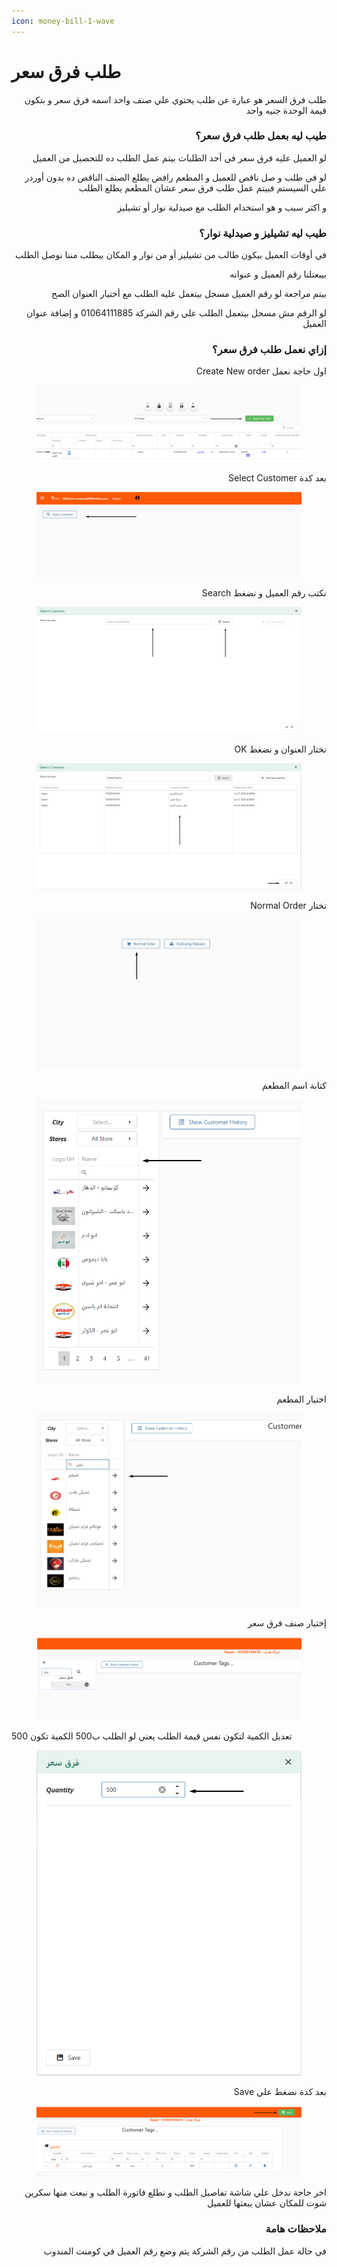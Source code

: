 ```yaml
---
icon: money-bill-1-wave
---
```


# طلب فرق سعر

<p align="right">طلب فرق السعر هو عبارة عن طلب يحتوي علي صنف واحد اسمه فرق سعر و بتكون قيمة الوحدة جنيه واحد</p>

<h3 align="right">طيب ليه بعمل طلب فرق سعر؟</h3>

<p align="right">لو العميل عليه فرق سعر في أحد الطلبات بيتم عمل الطلب ده للتحصيل من العميل</p>

<p align="right">لو في طلب و صل ناقص للعميل و المطعم رافض يطلع الصنف الناقص ده بدون أوردر علي السيستم فبيتم عمل طلب فرق سعر عشان المطعم يطلع الطلب</p>

<p align="right">و اكتر سبب و هو استخدام الطلب مع صيدلية نوار أو تشيليز </p>

<h3 align="right">طيب ليه تشيليز و صيدلية نوار؟</h3>

<p align="right">في أوقات العميل بيكون طالب من تشيليز أو من نوار و المكان بيطلب مننا نوصل الطلب</p>

<p align="right">بيبعتلنا رقم العميل و عنوانه</p>

<p align="right">بيتم مراجعة لو رقم العميل مسجل بيتعمل عليه الطلب مع أختيار العنوان الصح</p>

<p align="right">لو الرقم مش مسجل بيتعمل الطلب علي رقم الشركة 01064111885 و إضافة عنوان العميل </p>

<h3 align="right">إزاي نعمل طلب فرق سعر؟</h3>

<p align="right">Create New order اول حاجة نعمل </p>

<figure><img src=".gitbook/assets/image (14).png" alt=""><figcaption></figcaption></figure>

<p align="right">Select Customer بعد كدة </p>

<figure><img src=".gitbook/assets/image (15).png" alt=""><figcaption></figcaption></figure>

<p align="right">Search نكتب رقم العميل و نضغط </p>

<figure><img src=".gitbook/assets/image (16).png" alt=""><figcaption></figcaption></figure>

<p align="right">OK نختار العنوان و نضغط </p>

<figure><img src=".gitbook/assets/image (17).png" alt=""><figcaption></figcaption></figure>

<p align="right">Normal Order نختار </p>

<figure><img src=".gitbook/assets/image (18).png" alt=""><figcaption></figcaption></figure>

<p align="right">كتابة اسم المطعم</p>

<figure><img src=".gitbook/assets/image (19).png" alt=""><figcaption></figcaption></figure>

<p align="right">اختيار المطعم</p>

<figure><img src=".gitbook/assets/image (1).png" alt=""><figcaption></figcaption></figure>

<p align="right">إختيار صنف فرق سعر</p>

<figure><img src=".gitbook/assets/image (2).png" alt=""><figcaption></figcaption></figure>

تعديل الكمية لتكون نفس قيمة الطلب يعني لو الطلب ب500 الكمية تكون 500

<figure><img src=".gitbook/assets/image (3).png" alt=""><figcaption></figcaption></figure>

<p align="right">Save بعد كدة نضغط علي </p>

<figure><img src=".gitbook/assets/image (4).png" alt=""><figcaption></figcaption></figure>

<p align="right">اخر حاجة ندخل علي شاشة تفاصيل الطلب و نطلع فاتورة الطلب و نبعت منها سكرين شوت للمكان عشان يبعتها للعميل</p>

<p align="right"></p>

<h3 align="right">ملاحظات هامة</h3>

<p align="right">في حالة عمل الطلب من رقم الشركة يتم وضع رقم العميل في كومنت المندوب </p>
